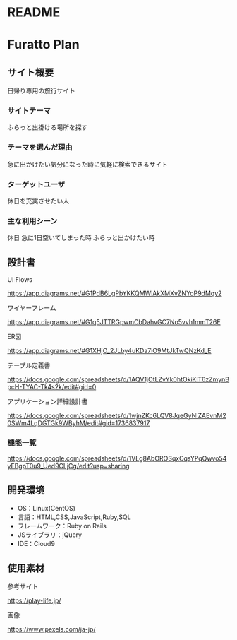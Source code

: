 # README

# Furatto Plan

## サイト概要
日帰り専用の旅行サイト

### サイトテーマ
ふらっと出掛ける場所を探す

### テーマを選んだ理由
急に出かけたい気分になった時に気軽に検索できるサイト

### ターゲットユーザ
休日を充実させたい人

### 主な利用シーン
休日
急に1日空いてしまった時
ふらっと出かけたい時

## 設計書
UI Flows

https://app.diagrams.net/#G1PdB6LgPbYKKQMWlAkXMXvZNYoP9dMqy2

ワイヤーフレーム

https://app.diagrams.net/#G1q5JTTRGpwmCbDahvGC7No5vvh1mmT26E

ER図

https://app.diagrams.net/#G1XHjO_2JLby4uKDa7lO9MtJkTwQNzKd_E

テーブル定義書

https://docs.google.com/spreadsheets/d/1AQV1jOtLZvYk0htOkiKlT6zZmynBpcH-TYAC-Tk4s2k/edit#gid=0

アプリケーション詳細設計書

https://docs.google.com/spreadsheets/d/1wjnZKc6LQV8JqeGyNIZAEvnM20SWm4LqDGTGk9WByhM/edit#gid=1736837917


### 機能一覧
<https://docs.google.com/spreadsheets/d/1VLg8AbOROSqxCqsYPqQwvo54yFBgpT0u9_Ued9CLjCg/edit?usp=sharing>

## 開発環境
- OS：Linux(CentOS)
- 言語：HTML,CSS,JavaScript,Ruby,SQL
- フレームワーク：Ruby on Rails
- JSライブラリ：jQuery
- IDE：Cloud9

## 使用素材
参考サイト

https://play-life.jp/

画像

https://www.pexels.com/ja-jp/
